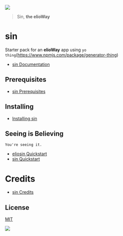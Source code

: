 ![](https://elioway.gitlab.io/eliosin/sin/elio-sin-logo.png)

> Sin, **the elioWay**

# sin

Starter pack for an **elioWay** app using `yo thing`(<https://www.npmjs.com/package/generator-thing>)

- [sin Documentation](https://elioway.gitlab.io/eliosin/sin/)

## Prerequisites

- [sin Prerequisites](https://elioway.gitlab.io/eliosin/sin/installing.html)

## Installing

- [Installing sin](https://elioway.gitlab.io/eliosin/sin/installing.html)

## Seeing is Believing

```
You're seeing it.
```

- [eliosin Quickstart](https://elioway.gitlab.io/eliosin/quickstart.html)
- [sin Quickstart](https://elioway.gitlab.io/eliosin/sin/quickstart.html)

# Credits

- [sin Credits](https://elioway.gitlab.io/eliosin/sin/credits.html)

## License

[MIT](license)

![](https://elioway.gitlab.io/eliosin/sin/apple-touch-icon.png)
